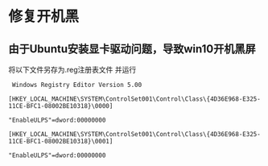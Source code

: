 # 修复开机黑

## 由于Ubuntu安装显卡驱动问题，导致win10开机黑屏

将以下文件另存为.reg注册表文件  并运行

```
 Windows Registry Editor Version 5.00

[HKEY_LOCAL_MACHINE\SYSTEM\ControlSet001\Control\Class\{4D36E968-E325-11CE-BFC1-08002BE10318}\0000]

"EnableULPS"=dword:00000000

[HKEY_LOCAL_MACHINE\SYSTEM\ControlSet001\Control\Class\{4D36E968-E325-11CE-BFC1-08002BE10318}\0001]

"EnableULPS"=dword:00000000
```

